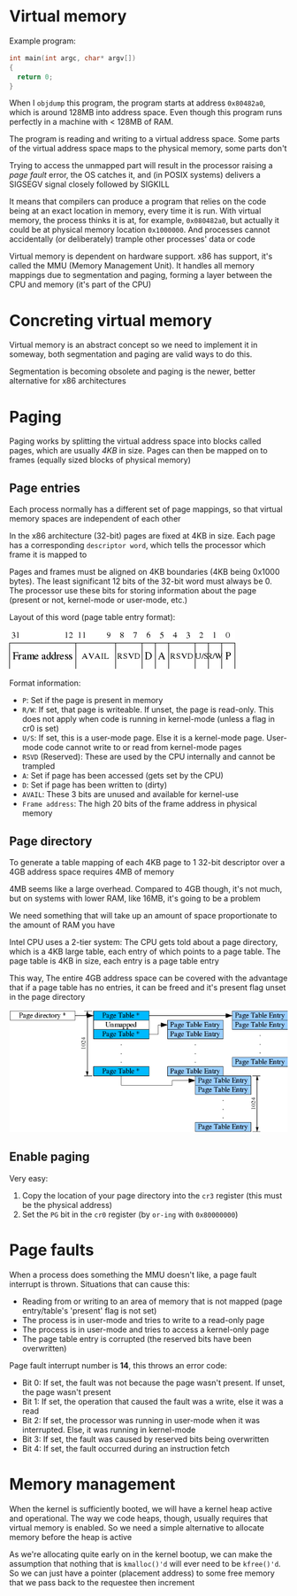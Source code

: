 # Virtual memory

Example program:
```c
int main(int argc, char* argv[])
{
  return 0;
} 
```

When I `objdump` this program, the program starts at address `0x80482a0`, which is around 128MB into address space. Even though this program runs perfectly in a machine with < 128MB of RAM.

The program is reading and writing to a virtual address space. Some parts of the virtual address space maps to the physical memory, some parts don't

Trying to access the unmapped part will result in the processor raising a *page fault* error, the OS catches it, and (in POSIX systems) delivers a SIGSEGV signal closely followed by SIGKILL

It means that compilers can produce a program that relies on the code being at an exact location in memory, every time it is run. With virtual memory, the process thinks it is at, for example, `0x080482a0`, but actually it could be at physical memory location `0x1000000`. And processes cannot accidentally (or deliberately) trample other processes' data or code

Virtual memory is dependent on hardware support. x86 has support, it's called the MMU (Memory Management Unit). It handles all memory mappings due to segmentation and paging, forming a layer between the CPU and memory (it's part of the CPU)

# Concreting virtual memory

Virtual memory is an abstract concept so we need to implement it in someway, both segmentation and paging are valid ways to do this. 

Segmentation is becoming obsolete and paging is the newer, better alternative for x86 architectures


# Paging

Paging works by splitting the virtual address space into blocks called pages, which are usually *4KB* in size. Pages can then be mapped on to frames (equally sized blocks of physical memory)

## Page entries

Each process normally has a different set of page mappings, so that virtual memory spaces are independent of each other

In the x86 architecture (32-bit) pages are fixed at 4KB in size. Each page has a corresponding `descriptor word`, which tells the processor which frame it is mapped to

Pages and frames must be aligned on 4KB boundaries (4KB being 0x1000 bytes). The least significant 12 bits of the 32-bit word must always be 0. The processor use these bits for storing information about the page (present or not, kernel-mode or user-mode, etc.)

Layout of this word (page table entry format): 

![](../../img/page-table-entry-format.png)

Format information:
- `P`: Set if the page is present in memory
- `R/W`: If set, that page is writeable. If unset, the page is read-only. This does not apply when code is running in kernel-mode (unless a flag in cr0 is set)
- `U/S`: If set, this is a user-mode page. Else it is a kernel-mode page. User-mode code cannot write to or read from kernel-mode pages
- `RSVD` (Reserved): These are used by the CPU internally and cannot be trampled 
- `A`: Set if page has been accessed (gets set by the CPU)
- `D`: Set if page has been written to (dirty)
- `AVAIL`: These 3 bits are unused and available for kernel-use
- `Frame address`: The high 20 bits of the frame address in physical memory

## Page directory

To generate a table mapping of each 4KB page to 1 32-bit descriptor over a 4GB address space requires 4MB of memory

4MB seems like a large overhead. Compared to 4GB though, it's not much, but on systems with lower RAM, like 16MB, it's going to be a problem

We need something that will take up an amount of space proportionate to the amount of RAM you have

Intel CPU uses a 2-tier system: The CPU gets told about a page directory, which is a 4KB large table, each entry of which points to a page table. The page table is 4KB in size, each entry is a page table entry

This way, The entire 4GB address space can be covered with the advantage that if a page table has no entries, it can be freed and it's present flag unset in the page directory

![page directory layout](../../img/page-directory-layout.png)

## Enable paging

Very easy:
1. Copy the location of your page directory into the `cr3` register (this must be the physical address)
2. Set the `PG` bit in the `cr0` register (by `or-ing` with `0x80000000`)

# Page faults

When a process does something the MMU doesn't like, a page fault interrupt is thrown. Situations that can cause this:
- Reading from or writing to an area of memory that is not mapped (page entry/table's 'present' flag is not set)
- The process is in user-mode and tries to write to a read-only page
- The process is in user-mode and tries to access a kernel-only page
- The page table entry is corrupted (the reserved bits have been overwritten)

Page fault interrupt number is **14**, this throws an error code:
- Bit 0: If set, the fault was not because the page wasn't present. If unset, the page wasn't present
- Bit 1: If set, the operation that caused the fault was a write, else it was a read
- Bit 2: If set, the processor was running in user-mode when it was interrupted. Else, it was running in kernel-mode
- Bit 3: If set, the fault was caused by reserved bits being overwritten
- Bit 4: If set, the fault occurred during an instruction fetch

# Memory management

When the kernel is sufficiently booted, we will have a kernel heap active and operational. The way we code heaps, though, usually requires that virtual memory is enabled. So we need a simple alternative to allocate memory before the heap is active

As we're allocating quite early on in the kernel bootup, we can make the assumption that nothing that is `kmalloc()'d` will ever need to be `kfree()'d`. So we can just have a pointer (placement address) to some free memory that we pass back to the requestee then increment
